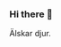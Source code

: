 ### Hi there 👋

<!--
**Kaunis2020/Kaunis2020** is a ✨ _special_ ✨ repository because its `README.md` (this file) appears on your GitHub profile.
-->
Älskar djur.

